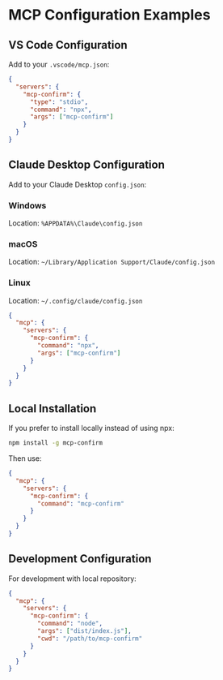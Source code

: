 # MCP Configuration Examples

## VS Code Configuration

Add to your `.vscode/mcp.json`:

```json
{
  "servers": {
    "mcp-confirm": {
      "type": "stdio",
      "command": "npx",
      "args": ["mcp-confirm"]
    }
  }
}
```

## Claude Desktop Configuration

Add to your Claude Desktop `config.json`:

### Windows
Location: `%APPDATA%\Claude\config.json`

### macOS  
Location: `~/Library/Application Support/Claude/config.json`

### Linux
Location: `~/.config/claude/config.json`

```json
{
  "mcp": {
    "servers": {
      "mcp-confirm": {
        "command": "npx",
        "args": ["mcp-confirm"]
      }
    }
  }
}
```

## Local Installation

If you prefer to install locally instead of using npx:

```bash
npm install -g mcp-confirm
```

Then use:

```json
{
  "mcp": {
    "servers": {
      "mcp-confirm": {
        "command": "mcp-confirm"
      }
    }
  }
}
```

## Development Configuration

For development with local repository:

```json
{
  "mcp": {
    "servers": {
      "mcp-confirm": {
        "command": "node",
        "args": ["dist/index.js"],
        "cwd": "/path/to/mcp-confirm"
      }
    }
  }
}
```
